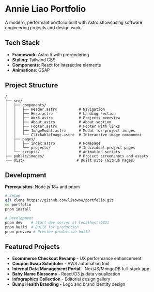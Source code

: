 # Annie Liao Portfolio

A modern, performant portfolio built with Astro showcasing software engineering projects and design work.

## Tech Stack

- **Framework**: Astro 5 with prerendering
- **Styling**: Tailwind CSS
- **Components**: React for interactive elements
- **Animations**: GSAP

## Project Structure

```
/
├── src/
│   ├── components/
│   │   ├── Header.astro          # Navigation
│   │   ├── Hero.astro            # Landing section
│   │   ├── Work.astro            # Projects overview
│   │   ├── About.astro           # About section
│   │   ├── Footer.astro          # Footer with links
│   │   ├── ImageModal.astro      # Modal for project images
│   │   └── ClickableImage.astro  # Interactive image component
│   ├── pages/
│   │   ├── index.astro           # Homepage
│   │   └── projects/             # Individual project pages
│   └── scripts/                  # Animation scripts
├── public/images/                # Project screenshots and assets
└── dist/                        # Built site (GitHub Pages)
```

## Development

**Prerequisites**: Node.js 18+ and pnpm

```bash
# Setup
git clone https://github.com/liaowow/portfolio.git
cd portfolio
pnpm install

# Development
pnpm dev    # Start dev server at localhost:4321
pnpm build  # Build for production
pnpm preview # Preview production build
```

## Featured Projects

- **Ecommerce Checkout Revamp** - UX performance enhancement
- **Coupon Swap Scheduler** - AWS automation tool
- **Internal Data Management Portal** - NextJS/MongoDB full-stack app
- **Baby Name Blossoms** - React/D3.js data visualization
- **Infographics Collection** - Editorial design gallery
- **Bump Health Branding** - Logo and brand identity design
